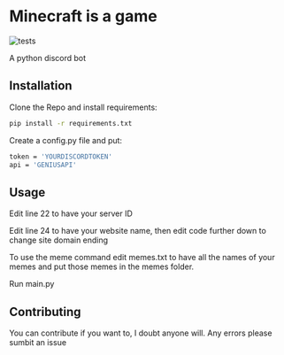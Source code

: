# Minecraft is a game
![tests](https://img.shields.io/badge/Tests-Passing-sucess)

A python discord bot

## Installation

Clone the Repo and install requirements:

```bash
pip install -r requirements.txt
```

Create a config.py file and put:

```bash
token = 'YOURDISCORDTOKEN'
api = 'GENIUSAPI'
```

## Usage

Edit line 22 to have your server ID

Edit line 24 to have your website name, then edit code further down to change site domain ending

To use the meme command edit memes.txt to have all the names of your memes and put those memes in the memes folder.


Run main.py

## Contributing

You can contribute if you want to, I doubt anyone will. Any errors please sumbit an issue
